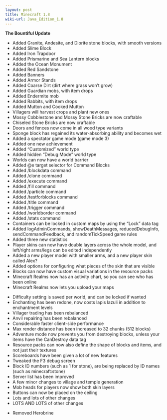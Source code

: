```yaml
---
layout: post
title: Minecraft 1.8
wiki-url: Java_Edition_1.8
---
```


**The Bountiful Update**

+ Added Granite, Andesite, and Diorite stone blocks, with smooth versions
+ Added Slime Block
+ Added Iron Trapdoor
+ Added Prismarine and Sea Lantern blocks
+ Added the Ocean Monument
+ Added Red Sandstone
+ Added Banners
+ Added Armor Stands
+ Added Coarse Dirt (dirt where grass won’t grow)
+ Added Guardian mobs, with item drops
+ Added Endermite mob
+ Added Rabbits, with item drops
+ Added Mutton and Cooked Mutton
+ Villagers will harvest crops and plant new ones
+ Mossy Cobblestone and Mossy Stone Bricks are now craftable
+ Chiseled Stone Bricks are now craftable
+ Doors and fences now come in all wood type variants
+ Sponge block has regained its water-absorbing ability and becomes wet
+ Added a spectator game mode (game mode 3)
+ Added one new achievement
+ Added “Customized” world type
+ Added hidden “Debug Mode” world type
+ Worlds can now have a world barrier
+ Added @e target selector for Command Blocks
+ Added /blockdata command
+ Added /clone command
+ Added /execute command
+ Added /fill command
+ Added /particle command
+ Added /testforblocks command
+ Added /title command
+ Added /trigger command
+ Added /worldborder command
+ Added /stats command
+ Containers can be locked in custom maps by using the “Lock” data tag
+ Added logAdminCommands, showDeathMessages, reducedDebugInfo, sendCommandFeedback, and randomTickSpeed game rules
+ Added three new statistics
+ Player skins can now have double layers across the whole model, and left/right arms/legs can be edited independently
+ Added a new player model with smaller arms, and a new player skin called Alex?
+ Added options for configuring what pieces of the skin that are visible
+ Blocks can now have custom visual variations in the resource packs
+ Minecraft Realms now has an activity chart, so you can see who has been online
+ Minecraft Realms now lets you upload your maps
* Difficulty setting is saved per world, and can be locked if wanted
* Enchanting has been redone, now costs lapis lazuli in addition to enchantment levels
* Villager trading has been rebalanced
* Anvil repairing has been rebalanced
* Considerable faster client-side performance
* Max render distance has been increased to 32 chunks (512 blocks)
* Adventure mode now prevents you from destroying blocks, unless your items have the CanDestroy data tag
* Resource packs can now also define the shape of blocks and items, and not just their textures
* Scoreboards have been given a lot of new features
* Tweaked the F3 debug screen
* Block ID numbers (such as 1 for stone), are being replaced by ID names (such as minecraft:stone)
* Server list has been improved
* A few minor changes to village and temple generation
* Mob heads for players now show both skin layers
* Buttons can now be placed on the ceiling
* Lots and lots of other changes
* LOTS AND LOTS of other changes
- Removed Herobrine
